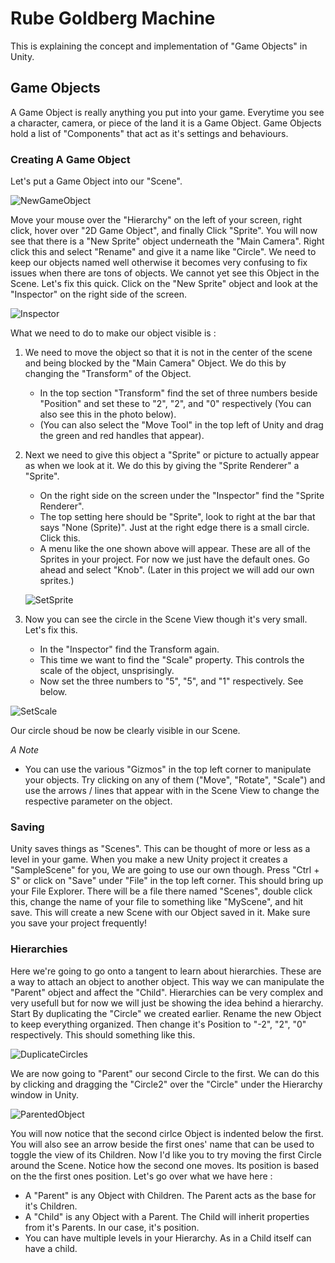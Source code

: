 # Rube Goldberg Machine

This is explaining the concept and implementation of "Game Objects" in Unity.

## Game Objects

A Game Object is really anything you put into your game. Everytime you see a character, camera, or piece of the land it is a Game Object. Game Objects hold a list of "Components" that act as it's settings and behaviours. 

### Creating A Game Object

Let's put a Game Object into our "Scene".

![NewGameObject](Images/NewGameObject.JPG)

Move your mouse over the "Hierarchy" on the left of your screen, right click, hover over "2D Game Object", and finally Click "Sprite".
You will now see that there is a "New Sprite" object underneath the "Main Camera".
Right click this and select "Rename" and give it a name like "Circle". We need to keep our objects named well otherwise it becomes very confusing to fix issues when there are tons of objects.
We cannot yet see this Object in the Scene. Let's fix this quick.
Click on the "New Sprite" object and look at the "Inspector" on the right side of the screen.

![Inspector](Images/Inspector.JPG)

What we need to do to make our object visible is :

1. We need to move the object so that it is not in the center of the scene and being blocked by the "Main Camera" Object. We do this by changing the "Transform" of the Object.
	* In the top section "Transform" find the set of three numbers beside "Position" and set these to "2", "2", and "0" respectively (You can also see this in the photo below).
	* (You can also select the "Move Tool" in the top left of Unity and drag the green and red handles that appear).

1. Next we need to give this object a "Sprite" or picture to actually appear as when we look at it. We do this by giving the "Sprite Renderer" a "Sprite".

	* On the right side on the screen under the "Inspector" find the "Sprite Renderer".
	* The top setting here should be "Sprite", look to right at the bar that says "None (Sprite)". Just at the right edge there is a small circle. Click this.
	* A menu like the one shown above will appear. These are all of the Sprites in your project. For now we just have the default ones. Go ahead and select "Knob". (Later in this project we will add our own sprites.)

	![SetSprite](Images/SetSprite.JPG)

1. Now you can see the circle in the Scene View though it's very small. Let's fix this. 
	* In the "Inspector" find the Transform again.
	* This time we want to find the "Scale" property. This controls the scale of the object, unsprisingly. 
	* Now set the three numbers to "5", "5", and "1" respectively. See below.

![SetScale](Images/SetScale.JPG)

Our circle shoud be now be clearly visible in our Scene.

*A Note*
* You can use the various "Gizmos" in the top left corner to manipulate your objects. Try clicking on any of them ("Move", "Rotate", "Scale") and use the arrows / lines that appear with in the Scene View to change the respective parameter on the object.

### Saving

Unity saves things as "Scenes". This can be thought of more or less as a level in your game. When you make a new Unity project it creates a "SampleScene" for you, We are going to use our own though.
Press "Ctrl + S" or click on "Save" under "File" in the top left corner. This should bring up your File Explorer. There will be a file there named "Scenes", double click this, change the name of your file to something like "MyScene", and hit save.
This will create a new Scene with our Object saved in it.
Make sure you save your project frequently!

### Hierarchies

Here we're going to go onto a tangent to learn about hierarchies. These are a way to attach an object to another object. This way we can manipulate the "Parent" object and affect the "Child".
Hierarchies can be very complex and very usefull but for now we will just be showing the idea behind a hierarchy.
Start By duplicating the "Circle" we created earlier. Rename the new Object to keep everything organized. Then change it's Position to "-2", "2", "0" respectively.
This should something like this.

![DuplicateCircles](Images/DuplicateCircles.JPG)

We are now going to "Parent" our second Circle to the first. We can do this by clicking and dragging the "Circle2" over the "Circle" under the Hierarchy window in Unity.

![ParentedObject](Images/ParentedObject.JPG)

You will now notice that the second cirlce Object is indented below the first. You will also see an arrow beside the first ones' name that can be used to toggle the view of its Children.
Now I'd like you to try moving the first Circle around the Scene. Notice how the second one moves. Its position is based on the the first ones position.
Let's go over what we have here : 
* A "Parent" is any Object with Children. The Parent acts as the base for it's Children.
* A "Child" is any Object with a Parent. The Child will inherit properties from it's Parents. In our case, it's position.
* You can have multiple levels in your Hierarchy. As in a Child itself can have a child.

